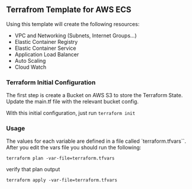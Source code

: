 ## Terrafrom Template for AWS ECS

Using this template will create the following resources:

- VPC and Networking (Subnets, Internet Groups...)
- Elastic Container Registry
- Elastic Container Service
- Application Load Balancer
- Auto Scaling
- Cloud Watch

### Terraform Initial Configuration

The first step is create a Bucket on AWS S3 to store the Terraform State. 
Update the main.tf file with the relevant bucket config.

With this initial configuration, just run `terraform init`

### Usage

The values for each variable are defined in a file called `terraform.tfvars``.
After you edit the vars file you should run the following:

```
terraform plan -var-file=terraform.tfvars

```

verify that plan output

```
terraform apply -var-file=terraform.tfvars
```


